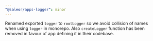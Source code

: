 ```yaml
---
"@saleor/apps-logger": minor
---
```


Renamed exported `logger` to `rootLogger` so we avoid collision of names when using `logger` in monorepo. Also `createLogger` function has been removed in favour of app defining it in their codebase.
